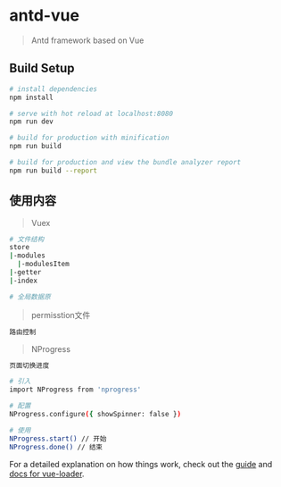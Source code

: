 # antd-vue

> Antd framework based on Vue

## Build Setup

``` bash
# install dependencies
npm install

# serve with hot reload at localhost:8080
npm run dev

# build for production with minification
npm run build

# build for production and view the bundle analyzer report
npm run build --report
```

## 使用内容
> Vuex
``` bash
# 文件结构
store
|-modules
  |-modulesItem
|-getter
|-index

# 全局数据原
```

> permisstion文件
``` bash
路由控制
```

> NProgress
``` bash
页面切换进度

# 引入
import NProgress from 'nprogress'

# 配置
NProgress.configure({ showSpinner: false })

# 使用
NProgress.start() // 开始
NProgress.done() // 结束
```

For a detailed explanation on how things work, check out the [guide](http://vuejs-templates.github.io/webpack/) and [docs for vue-loader](http://vuejs.github.io/vue-loader).

